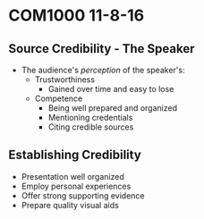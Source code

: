 COM1000 11-8-16
==================================================================

## Source Credibility - The Speaker
- The audience's *perception* of the speaker's:
    - Trustworthiness
        - Gained over time and easy to lose
    - Competence
        - Being well prepared and organized
        - Mentioning credentials
        - Citing credible sources

## Establishing Credibility
- Presentation well organized
- Employ personal experiences
- Offer strong supporting evidence
- Prepare quality visual aids
